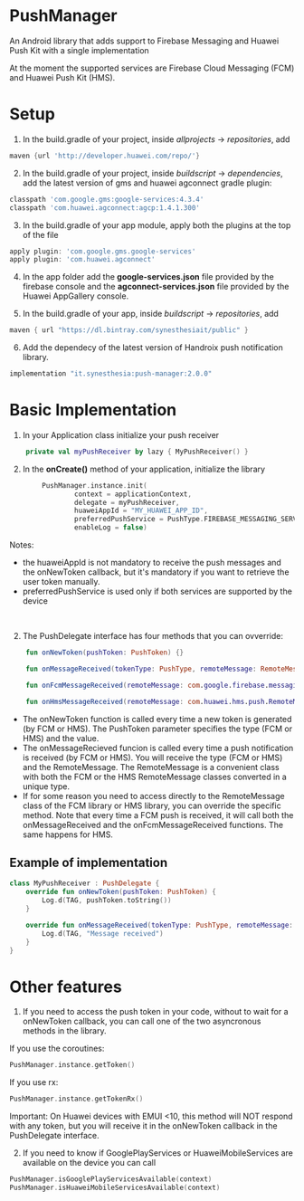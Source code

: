# PushManager
An Android library that adds support to Firebase Messaging and Huawei Push Kit with a single implementation

At the moment the supported services are Firebase Cloud Messaging (FCM) and Huawei Push Kit (HMS).

# Setup
1.  In the build.gradle of your project, inside *allprojects* -> *repositories*, add
```groovy
maven {url 'http://developer.huawei.com/repo/'}
```

2. In the build.gradle of your project, inside *buildscript* -> *dependencies*, add the latest version of gms and huawei agconnect gradle plugin:
```groovy
classpath 'com.google.gms:google-services:4.3.4'
classpath 'com.huawei.agconnect:agcp:1.4.1.300'
```

3. In the build.gradle of your app module, apply both the plugins at the top of the file
```groovy
apply plugin: 'com.google.gms.google-services'
apply plugin: 'com.huawei.agconnect'
```

4. In the app folder add the **google-services.json** file provided by the firebase console and the **agconnect-services.json** file provided by the Huawei AppGallery console.

6.  In the build.gradle of your app, inside *buildscript* -> *repositories*, add
```groovy
maven { url "https://dl.bintray.com/synesthesiait/public" }
```

6. Add the dependecy of the latest version of Handroix push notification library.
```groovy
implementation "it.synesthesia:push-manager:2.0.0"
```


# Basic Implementation
1. In your Application class initialize your push receiver
```kotlin
    private val myPushReceiver by lazy { MyPushReceiver() }
```

2. In the **onCreate()** method of your application, initialize the library
```kotlin
        PushManager.instance.init(
                context = applicationContext,
                delegate = myPushReceiver,
                huaweiAppId = "MY_HUAWEI_APP_ID",
                preferredPushService = PushType.FIREBASE_MESSAGING_SERVICE,
                enableLog = false)
```

Notes:
- the huaweiAppId is not mandatory to receive the push messages and the onNewToken callback, but it's mandatory if you want to retrieve the user token manually.
- preferredPushService is used only if both services are supported by the device

&nbsp;

2. The PushDelegate interface has four methods that you can ovverride:

```kotlin
    fun onNewToken(pushToken: PushToken) {}

    fun onMessageReceived(tokenType: PushType, remoteMessage: RemoteMessage?) {}

    fun onFcmMessageReceived(remoteMessage: com.google.firebase.messaging.RemoteMessage?) {}

    fun onHmsMessageReceived(remoteMessage: com.huawei.hms.push.RemoteMessage?) {}
```
- The onNewToken function is called every time a new token is generated (by FCM or HMS). The PushToken parameter specifies the type (FCM or HMS) and the value.
- The onMessageRecieved funcion is called every time a push notification is received  (by FCM or HMS). You will receive the type (FCM or HMS) and the RemoteMessage. 
The RemoteMessage is a convenient class with both the FCM or the HMS RemoteMessage classes converted in a unique type.
- If for some reason you need to access directly to the RemoteMessage class of the FCM library or HMS library, you can override the specific method. Note that every time a FCM push is received, it will call both the onMessageReceived and the onFcmMessageReceived functions. The same happens for HMS.


## Example of implementation

```kotlin
class MyPushReceiver : PushDelegate {
    override fun onNewToken(pushToken: PushToken) {
        Log.d(TAG, pushToken.toString())
    }

    override fun onMessageReceived(tokenType: PushType, remoteMessage: RemoteMessage?) {
        Log.d(TAG, "Message received")
    }
}
```

# Other features
1. If you need to access the push token in your code, without to wait for a onNewToken callback, you can call one of the two asyncronous methods in the library.

If you use the coroutines:
```kotlin
PushManager.instance.getToken()
```

If you use rx:
```kotlin
PushManager.instance.getTokenRx()
```
Important: On Huawei devices with EMUI <10, this method will NOT respond with any token, but you will receive it in the onNewToken callback in the PushDelegate interface.

2. If you need to know if GooglePlayServices or HuaweiMobileServices are available on the device you can call
```kotlin
PushManager.isGooglePlayServicesAvailable(context)
PushManager.isHuaweiMobileServicesAvailable(context)
```


